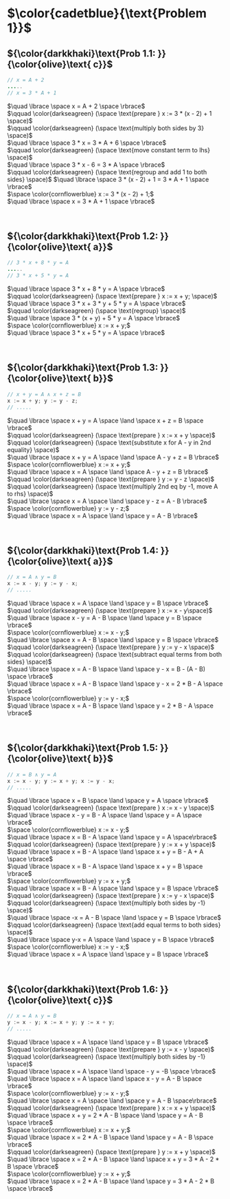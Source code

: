 # $\color{cadetblue}{\text{Problem 1}}$

## ${\color{darkkhaki}\text{Prob 1.1: }}{\color{olive}\text{ c}}$

```java
// x = A + 2
.....
// x = 3 * A + 1 
```

$\quad \lbrace \space x = A + 2 \space \rbrace$  
$\qquad \color{darkseagreen} (\space \text{prepare } x := 3 * (x - 2) + 1 \space)$  
$\qquad \color{darkseagreen} (\space \text{multiply both sides by 3} \space)$  
$\quad \lbrace \space 3 * x = 3 * A + 6 \space \rbrace$  
$\qquad \color{darkseagreen} (\space \text{move constant term to lhs} \space)$  
$\quad \lbrace \space 3 * x - 6 = 3 * A \space \rbrace$  
$\qquad \color{darkseagreen} (\space \text{regroup and add 1 to both sides} \space)$
$\quad \lbrace \space 3 * (x - 2) + 1 = 3 * A + 1 \space \rbrace$  
$\space \color{cornflowerblue} x := 3 * (x - 2) + 1;$  
$\quad \lbrace \space x = 3 * A + 1 \space \rbrace$  

&nbsp;

## ${\color{darkkhaki}\text{Prob 1.2: }}{\color{olive}\text{ a}}$

```java
// 3 * x + 8 * y = A
.....
// 3 * x + 5 * y = A 
```

$\quad \lbrace \space 3 * x + 8 * y = A \space \rbrace$  
$\qquad \color{darkseagreen} (\space \text{prepare } x := x + y; \space)$  
$\quad \lbrace \space 3 * x + 3 * y + 5 * y = A \space \rbrace$  
$\qquad \color{darkseagreen} (\space \text{regroup} \space)$  
$\quad \lbrace \space 3 * (x + y) + 5 * y = A \space \rbrace$  
$\space \color{cornflowerblue} x := x + y;$  
$\quad \lbrace \space 3 * x + 5 * y = A \space \rbrace$  

&nbsp;

## ${\color{darkkhaki}\text{Prob 1.3: }}{\color{olive}\text{ b}}$

```java
// x + y = A ∧ x + z = B
x := x + y; y := y - z;
// .....
```

$\quad \lbrace \space x + y = A \space \land \space x + z = B \space \rbrace$  
$\qquad \color{darkseagreen} (\space \text{prepare } x := x + y \space)$  
$\qquad \color{darkseagreen} (\space \text{substitute x for A - y in 2nd equality} \space)$  
$\quad \lbrace \space x + y = A \space \land \space A - y + z = B \rbrace$  
$\space \color{cornflowerblue} x := x + y;$  
$\quad \lbrace \space x = A \space \land \space A - y + z = B \rbrace$  
$\qquad \color{darkseagreen} (\space \text{prepare } y := y - z \space)$  
$\qquad \color{darkseagreen} (\space \text{multiply 2nd eq by -1, move A to rhs} \space)$  
$\quad \lbrace \space x = A \space \land \space y - z = A - B \rbrace$  
$\space \color{cornflowerblue} y := y - z;$  
$\quad \lbrace \space x = A \space \land \space y = A - B \rbrace$  

&nbsp;

## ${\color{darkkhaki}\text{Prob 1.4: }}{\color{olive}\text{ a}}$

```java
// x = A ∧ y = B
x := x - y; y := y - x;
// .....
```

$\quad \lbrace \space x = A \space \land \space y = B \space \rbrace$  
$\qquad \color{darkseagreen} (\space \text{prepare } x := x - y\space)$  
$\quad \lbrace \space x - y = A - B \space \land \space y = B \space \rbrace$  
$\space \color{cornflowerblue} x := x - y;$  
$\quad \lbrace \space x = A - B \space \land \space y = B \space \rbrace$  
$\qquad \color{darkseagreen} (\space \text{prepare } y := y - x \space)$  
$\qquad \color{darkseagreen} (\space \text{subtract equal terms from both sides} \space)$  
$\quad \lbrace \space x = A - B \space \land \space  y - x = B - (A - B) \space \rbrace$  
$\quad \lbrace \space x = A - B \space \land \space  y - x = 2 * B - A \space \rbrace$  
$\space \color{cornflowerblue} y := y - x;$  
$\quad \lbrace \space x = A - B \space \land \space  y = 2 * B - A \space \rbrace$  

&nbsp;

## ${\color{darkkhaki}\text{Prob 1.5: }}{\color{olive}\text{ b}}$

```java
// x = B ∧ y = A 
x := x - y; y := x + y; x := y - x;
// .....
```

$\quad \lbrace \space x = B \space \land \space y = A \space \rbrace$  
$\qquad \color{darkseagreen} (\space \text{prepare } x := x - y \space)$  
$\quad \lbrace \space x - y = B - A \space \land \space y = A \space \rbrace$  
$\space \color{cornflowerblue} x := x - y;$  
$\quad \lbrace \space x = B - A \space \land \space y = A \space\rbrace$  
$\qquad \color{darkseagreen} (\space \text{prepare } y := x + y \space)$  
$\quad \lbrace \space x = B - A \space \land \space x + y = B - A + A \space \rbrace$  
$\quad \lbrace \space x = B - A \space \land \space x + y = B \space \rbrace$  
$\space \color{cornflowerblue} y := x + y;$  
$\quad \lbrace \space x = B - A \space \land \space y = B \space \rbrace$  
$\qquad \color{darkseagreen} (\space \text{prepare } x := y - x \space)$  
$\qquad \color{darkseagreen} (\space \text{multiply both sides by -1} \space)$  
$\quad \lbrace \space -x = A - B \space \land \space y = B \space \rbrace$  
$\qquad \color{darkseagreen} (\space \text{add equal terms to both sides} \space)$  
$\quad \lbrace \space y-x = A \space \land \space y = B \space \rbrace$  
$\space \color{cornflowerblue} x := y - x;$  
$\quad \lbrace \space x = A \space \land \space y = B \space \rbrace$  

&nbsp;

## ${\color{darkkhaki}\text{Prob 1.6: }}{\color{olive}\text{ c}}$

```java
// x = A ∧ y = B
y := x - y; x := x + y; y := x + y;
// .....
```

$\quad \lbrace \space x = A \space \land \space y = B \space \rbrace$  
$\qquad \color{darkseagreen} (\space \text{prepare } y := x - y \space)$  
$\qquad \color{darkseagreen} (\space \text{multiply both sides by -1} \space)$  
$\quad \lbrace \space x = A \space \land \space - y = -B \space \rbrace$  
$\quad \lbrace \space x = A \space \land \space x - y = A - B \space \rbrace$  
$\space \color{cornflowerblue} y := x - y;$  
$\quad \lbrace \space x = A \space \land \space y = A - B \space\rbrace$  
$\qquad \color{darkseagreen} (\space \text{prepare } x := x + y \space)$  
$\quad \lbrace \space x + y = 2 * A - B \space \land \space y = A - B \space \rbrace$  
$\space \color{cornflowerblue} x := x + y;$  
$\quad \lbrace \space x = 2 * A - B \space \land \space y = A - B \space \rbrace$  
$\qquad \color{darkseagreen} (\space \text{prepare } y := x + y \space)$  
$\quad \lbrace \space x = 2 * A - B \space \land \space x + y = 3 * A - 2 * B \space \rbrace$  
$\space \color{cornflowerblue} y := x + y;$  
$\quad \lbrace \space x = 2 * A - B \space \land \space y = 3 * A - 2 * B \space \rbrace$  

&nbsp;
